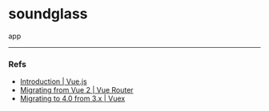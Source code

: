 # soundglass

app

---

### Refs

- [Introduction | Vue.js](https://v3.vuejs.org/guide/migration/introduction.html#overview)
- [Migrating from Vue 2 | Vue Router](https://next.router.vuejs.org/guide/migration/)
- [Migrating to 4.0 from 3.x | Vuex](https://next.vuex.vuejs.org/guide/migrating-to-4-0-from-3-x.html)
